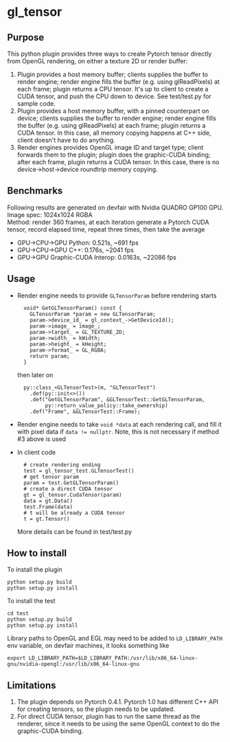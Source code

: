 # gl_tensor

## Purpose
This python plugin provides three ways to create Pytorch tensor directly from OpenGL rendering, on either a texture 2D or render buffer:
1. Plugin provides a host memory buffer; clients supplies the buffer to render engine; render engine fills the buffer (e.g. using glReadPixels) at each frame; plugin returns a CPU tensor. It's up to client to create a CUDA tensor, and push the CPU down to device. See test/test.py for sample code.
2. Plugin provides a host memory buffer, with a pinned counterpart on device; clients supplies the buffer to render engine; render engine fills the buffer (e.g. using glReadPixels) at each frame; plugin returns a CUDA tensor. In this case, all memory copying happens at C++ side, client doesn't have to do anything.
3. Render engines provides OpenGL image ID and target type; client forwards them to the plugin; plugin does the graphic-CUDA binding; after each frame, plugin returns a CUDA tensor. In this case, there is no device->host->device roundtrip memory copying.

## Benchmarks
Following results are generated on devfair with Nvidia QUADRO GP100 GPU.  
Image spec: 1024x1024 RGBA  
Method: render 360 frames, at each iteration generate a Pytorch CUDA tensor, record elapsed time, repeat three times, then take the average

* GPU->CPU->GPU Python: 0.521s, ~691 fps
* GPU->CPU->GPU C++: 0.176s, ~2041 fps
* GPU->GPU Graphic-CUDA Interop: 0.0163s, ~22086 fps

## Usage
* Render engine needs to provide `GLTensorParam` before rendering starts
  
        void* GetGLTensorParam() const {
          GLTensorParam *param = new GLTensorParam;
          param->device_id_ = gl_context_->GetDeviceId();
          param->image_ = image_;
          param->target_ = GL_TEXTURE_2D;
          param->width_ = kWidth;
          param->height_ = kHeight;
          param->format_ = GL_RGBA;
          return param;
        }
  
  then later on

        py::class_<GLTensorTest>(m, "GLTensorTest")
          .def(py::init<>())
          .def("GetGLTensorParam", &GLTensorTest::GetGLTensorParam,
               py::return_value_policy::take_ownership)
          .def("Frame", &GLTensorTest::Frame);

* Render engine needs to take `void *data` at each rendering call, and fill it with pixel data if `data != nullptr`. Note, this is not necessary if method #3 above is used 
* In client code

        # create rendering ending
        test = gl_tensor_test.GLTensorTest()
        # get tensor param
        param = test.GetGLTensorParam()
        # create a direct CUDA tensor
        gt = gl_tensor.CudaTensor(param)
        data = gt.Data()
        test.Frame(data)
        # t will be already a CUDA tensor
        t = gt.Tensor()
  
  More details can be found in test/test.py

## How to install
To install the plugin

    python setup.py build
    python setup.py install

To install the test

    cd test
    python setup.py build
    python setup.py install

Library paths to OpenGL and EGL may need to be added to `LD_LIBRARY_PATH` env variable, on devfair machines, it looks something like  
    
    export LD_LIBRARY_PATH=$LD_LIBRARY_PATH:/usr/lib/x86_64-linux-gnu/nvidia-opengl:/usr/lib/x86_64-linux-gnu

## Limitations
1. The plugin depends on Pytorch 0.4.1. Pytorch 1.0 has different C++ API for creating tensors, so the plugin needs to be updated.
2. For direct CUDA tensor, plugin has to run the same thread as the renderer, since it needs to be using the same OpenGL context to do the graphic-CUDA binding.
